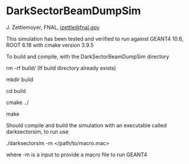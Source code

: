 # DarkSectorBeamDumpSim

J. Zettlemoyer, FNAL, jzettle@fnal.gov

This simulation has been tested and verified to run against GEANT4 10.6, ROOT 6.18 with cmake version 3.9.5

To build and compile, with the DarkSectorBeamDumpSim directory

rm -rf build/ (If build directory already exists)

mkdir build

cd build

cmake ../

make

Should compile and build the simulation with an executable called darksectorsim, to run use

./darksectorsim -m </path/to/macro.mac> 

where -m is a input to provide a macro file to run GEANT4
